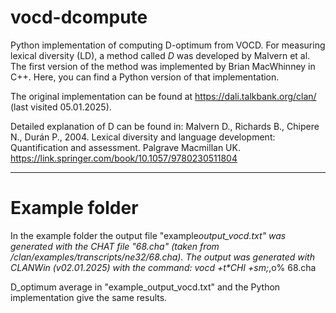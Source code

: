 # vocd-dcompute

Python implementation of computing D-optimum from VOCD.
For measuring lexical diversity (LD), a method called _D_ was developed by Malvern et al. The first version of the method was implemented by Brian MacWhinney in C++. Here, you can find a Python version of that implementation.

The original implementation can be found at https://dali.talkbank.org/clan/ (last visited 05.01.2025).

Detailed explanation of D can be found in:
Malvern D., Richards B., Chipere N., Durán P., 2004. Lexical diversity and language development: Quantification and assessment. Palgrave Macmillan UK.
https://link.springer.com/book/10.1057/9780230511804

---

# Example folder

In the example folder the output file "example*output_vocd.txt" was generated with the CHAT file "68.cha" (taken from /clan/examples/transcripts/ne32/68.cha).
The output was generated with CLANWin (v02.01.2025) with the command: vocd +t\*CHI +sm;*,o% 68.cha

D_optimum average in "example_output_vocd.txt" and the Python implementation give the same results.
